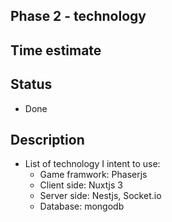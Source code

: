 ## Phase 2 - technology
## Time estimate
## Status
- Done
## Description
- List of technology I intent to use:
    - Game framwork: Phaserjs
    - Client side: Nuxtjs 3
    - Server side: Nestjs, Socket.io
    - Database: mongodb